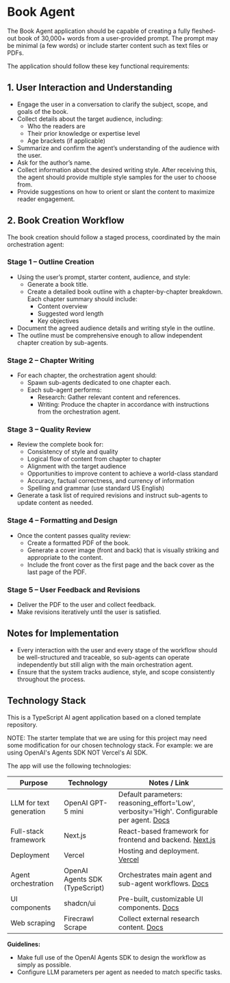 # Book Agent

The Book Agent application should be capable of creating a fully fleshed-out book of 30,000+ words from a user-provided prompt. The prompt may be minimal (a few words) or include starter content such as text files or PDFs.

The application should follow these key functional requirements:

## 1. User Interaction and Understanding

- Engage the user in a conversation to clarify the subject, scope, and goals of the book.
- Collect details about the target audience, including:
    - Who the readers are
    - Their prior knowledge or expertise level
    - Age brackets (if applicable)
- Summarize and confirm the agent’s understanding of the audience with the user.
- Ask for the author’s name.
- Collect information about the desired writing style. After receiving this, the agent should provide multiple style samples for the user to choose from.
- Provide suggestions on how to orient or slant the content to maximize reader engagement.


## 2. Book Creation Workflow

The book creation should follow a staged process, coordinated by the main orchestration agent:

### Stage 1 – Outline Creation

- Using the user’s prompt, starter content, audience, and style:
    - Generate a book title.
    - Create a detailed book outline with a chapter-by-chapter breakdown. Each chapter summary should include:
        - Content overview
        - Suggested word length
        - Key objectives
- Document the agreed audience details and writing style in the outline.
- The outline must be comprehensive enough to allow independent chapter creation by sub-agents.

### Stage 2 – Chapter Writing

- For each chapter, the orchestration agent should:
    - Spawn sub-agents dedicated to one chapter each.
    - Each sub-agent performs:
        - Research: Gather relevant content and references.
        - Writing: Produce the chapter in accordance with instructions from the orchestration agent.

### Stage 3 – Quality Review

- Review the complete book for:
    - Consistency of style and quality
    - Logical flow of content from chapter to chapter
    - Alignment with the target audience
    - Opportunities to improve content to achieve a world-class standard
    - Accuracy, factual correctness, and currency of information
    - Spelling and grammar (use standard US English)
- Generate a task list of required revisions and instruct sub-agents to update content as needed.

### Stage 4 – Formatting and Design

- Once the content passes quality review:
    - Create a formatted PDF of the book.
    - Generate a cover image (front and back) that is visually striking and appropriate to the content.
    - Include the front cover as the first page and the back cover as the last page of the PDF.

### Stage 5 – User Feedback and Revisions

- Deliver the PDF to the user and collect feedback.
- Make revisions iteratively until the user is satisfied.


## Notes for Implementation

- Every interaction with the user and every stage of the workflow should be well-structured and traceable, so sub-agents can operate independently but still align with the main orchestration agent.
- Ensure that the system tracks audience, style, and scope consistently throughout the process.


## Technology Stack

This is a TypeScript AI agent application based on a cloned template repository.

NOTE: The starter template that we are using for this project may need some modification for our chosen technology stack. For example: we are using OpenAI's Agents SDK NOT Vercel's AI SDK.

The app will use the following technologies:

| Purpose                  | Technology                       | Notes / Link |
|---------------------------|---------------------------------|--------------|
| LLM for text generation   | OpenAI GPT-5 mini               | Default parameters: reasoning_effort='Low', verbosity='High'. Configurable per agent. [Docs](https://platform.openai.com/docs/guides/latest-model) |
| Full-stack framework      | Next.js                          | React-based framework for frontend and backend. [Next.js](https://nextjs.org/) |
| Deployment                | Vercel                           | Hosting and deployment. [Vercel](https://vercel.com/) |
| Agent orchestration       | OpenAI Agents SDK (TypeScript)   | Orchestrates main agent and sub-agent workflows. [Docs](https://openai.github.io/openai-agents-js/) |
| UI components             | shadcn/ui                        | Pre-built, customizable UI components. [Docs](https://ui.shadcn.com/) |
| Web scraping              | Firecrawl Scrape                 | Collect external research content. [Docs](https://docs.firecrawl.dev/features/scrape) |

**Guidelines:**
- Make full use of the OpenAI Agents SDK to design the workflow as simply as possible.
- Configure LLM parameters per agent as needed to match specific tasks.